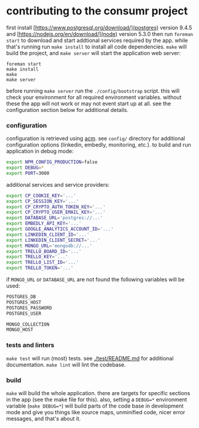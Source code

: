 # contributing to the consumr project

first install [https://www.postgresql.org/download/](postgres) version 9.4.5
and [https://nodejs.org/en/download/](node) version 5.3.0 then run `foreman
start` to download and start addtional services required by the app. while
that's running run `make install` to install all code dependencies. `make` will
build the project, and `make server` will start the application web server:

```
foreman start
make install
make
make server
```

before running `make server` run the `./config/bootstrap` script. this will
check your environment for all required environment variables. without these
the app will not work or may not event start up at all. see the configuration
section below for additional details.

### configuration

configuration is retrieved using [acm](https://www.npmjs.com/package/acm). see
`config/` directory for additional configuration options (linkedin, embedly,
monitoring, etc.). to build and run application in debug mode:

```bash
export NPM_CONFIG_PRODUCTION=false
export DEBUG=*
export PORT=3000
```

additional services and service providers:

```bash
export CP_COOKIE_KEY='...'
export CP_SESSION_KEY='...'
export CP_CRYPTO_AUTH_TOKEN_KEY='...'
export CP_CRYPTO_USER_EMAIL_KEY='...'
export DATABASE_URL='postgres://...'
export EMBEDLY_API_KEY='...'
export GOOGLE_ANALYTICS_ACCOUNT_ID='...'
export LINKEDIN_CLIENT_ID='...'
export LINKEDIN_CLIENT_SECRET='...'
export MONGO_URL='mongodb://...'
export TRELLO_BOARD_ID='...'
export TRELLO_KEY='...'
export TRELLO_LIST_ID='...'
export TRELLO_TOKEN='...'
```

if `MONGO_URL` or `DATABASE_URL` are not found the following variables will be
used:

```bash
POSTGRES_DB
POSTGRES_HOST
POSTGRES_PASSWORD
POSTGRES_USER

MONGO_COLLECTION
MONGO_HOST
```

### tests and linters

`make test` will run (most) tests. see [./test/README.md](test/README.md) for
additional documentation. `make lint` will lint the codebase.

### build

`make` will build the whole application. there are targets for specific
sections in the app (see the make file for this). also, setting a `DEBUG=*`
environment variable (`make DEBUG=*`) will build parts of the code base in
development mode and give you things like source maps, unminified code, nicer
error messages, and that's about it.
